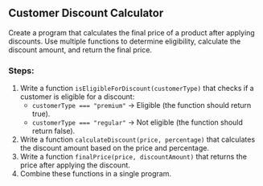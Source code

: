 ## Customer Discount Calculator

Create a program that calculates the final price of a product after applying discounts. Use multiple functions to determine eligibility, calculate the discount amount, and return the final price.

### Steps:

1. Write a function `isEligibleForDiscount(customerType)` that checks if a customer is eligible for a discount:
    - `customerType === "premium"` → Eligible (the function should return true).
    - `customerType === "regular"` → Not eligible (the function should return false).
2. Write a function `calculateDiscount(price, percentage)` that calculates the discount amount based on the price and percentage.
3. Write a function `finalPrice(price, discountAmount)` that returns the price after applying the discount.
4. Combine these functions in a single program.
